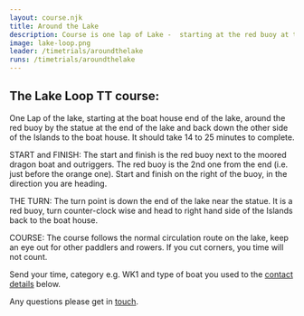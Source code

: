 ```yaml
---
layout: course.njk
title: Around the Lake
description: Course is one lap of Lake -  starting at the red buoy at the boat house end of the Lake, around the red buoy by the statue and then back to the red buoy at the start.
image: lake-loop.png
leader: /timetrials/aroundthelake
runs: /timetrials/aroundthelake
---
```


##  The Lake Loop TT course:

One Lap of the lake, starting at the boat house end of the lake, around the red buoy by the statue at the end of the lake and back down the other side of the Islands to the boat house.  It should take 14 to 25 minutes to complete.

START and FINISH:
The start and finish is the red buoy next to the moored dragon boat and outriggers. The red buoy is the 2nd one from the end (i.e. just before the orange one).  Start and finish on the right of the buoy, in the direction you are heading.

THE TURN:
The turn point is down the end of the lake near the statue.   It is a red buoy, turn counter-clock wise and head to right hand side of the Islands back to the boat house.

COURSE:
The course follows the normal circulation route on the lake, keep an eye out for other paddlers and rowers.  If you cut corners, you time will not count.

Send your time, category e.g. WK1 and type of boat you used to the <a href="/contact-time">contact details</a> below.

Any questions please get in <a href='/contact/'>touch</a>.